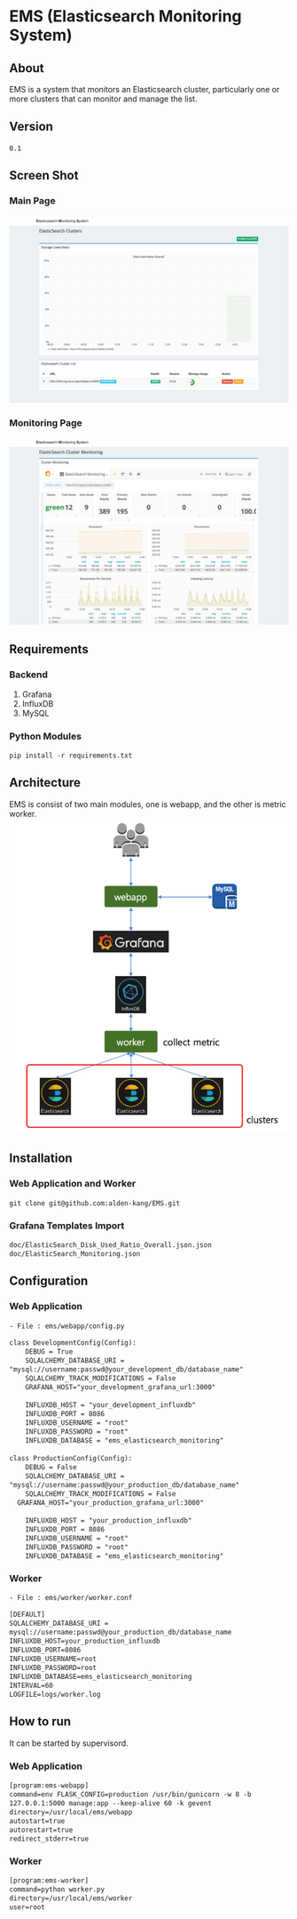 # EMS (Elasticsearch Monitoring System)

## About

EMS is a system that monitors an Elasticsearch cluster, particularly one or more clusters that can monitor and manage the list.

## Version
```
0.1
```

## Screen Shot

### Main Page
![screen_shot_01](doc/screen_shot_01.png)

### Monitoring Page
![screen_shot_02](doc/screen_shot_02.png)

## Requirements

### Backend

1. Grafana
2. InfluxDB
3. MySQL

### Python Modules

```
pip install -r requirements.txt
```

## Architecture

EMS is consist of two main modules, one is webapp, and the other is metric worker.
![ems_arch](doc/ems_arch.png)

## Installation

### Web Application and Worker
```
git clone git@github.com:alden-kang/EMS.git
```

### Grafana Templates Import
```
doc/ElasticSearch_Disk_Used_Ratio_Overall.json.json
doc/ElasticSearch_Monitoring.json
```

## Configuration

### Web Application

```
- File : ems/webapp/config.py
```

```
class DevelopmentConfig(Config):
	DEBUG = True
	SQLALCHEMY_DATABASE_URI = "mysql://username:passwd@your_development_db/database_name"
	SQLALCHEMY_TRACK_MODIFICATIONS = False
	GRAFANA_HOST="your_development_grafana_url:3000"

	INFLUXDB_HOST = "your_development_influxdb"
	INFLUXDB_PORT = 8086
	INFLUXDB_USERNAME = "root"
	INFLUXDB_PASSWORD = "root"
	INFLUXDB_DATABASE = "ems_elasticsearch_monitoring"

class ProductionConfig(Config):
	DEBUG = False
	SQLALCHEMY_DATABASE_URI = "mysql://username:passwd@your_production_db/database_name"
	SQLALCHEMY_TRACK_MODIFICATIONS = False
  GRAFANA_HOST="your_production_grafana_url:3000"

	INFLUXDB_HOST = "your_production_influxdb"
	INFLUXDB_PORT = 8086
	INFLUXDB_USERNAME = "root"
	INFLUXDB_PASSWORD = "root"
	INFLUXDB_DATABASE = "ems_elasticsearch_monitoring"
```

### Worker

```
- File : ems/worker/worker.conf
```

```
[DEFAULT]
SQLALCHEMY_DATABASE_URI = mysql://username:passwd@your_production_db/database_name
INFLUXDB_HOST=your_production_influxdb
INFLUXDB_PORT=8086
INFLUXDB_USERNAME=root
INFLUXDB_PASSWORD=root
INFLUXDB_DATABASE=ems_elasticsearch_monitoring
INTERVAL=60
LOGFILE=logs/worker.log
```

## How to run
It can be started by supervisord.

### Web Application

```
[program:ems-webapp]
command=env FLASK_CONFIG=production /usr/bin/gunicorn -w 8 -b 127.0.0.1:5000 manage:app --keep-alive 60 -k gevent
directory=/usr/local/ems/webapp
autostart=true
autorestart=true
redirect_stderr=true
```

### Worker

```
[program:ems-worker]
command=python worker.py
directory=/usr/local/ems/worker
user=root
```
